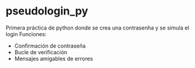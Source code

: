 # pseudologin_py
Primera práctica de python donde se crea una contrasenha y se simula el login
Funciones:
- Confirmación de contraseña
- Bucle de verificación
- Mensajes amigables de errores
